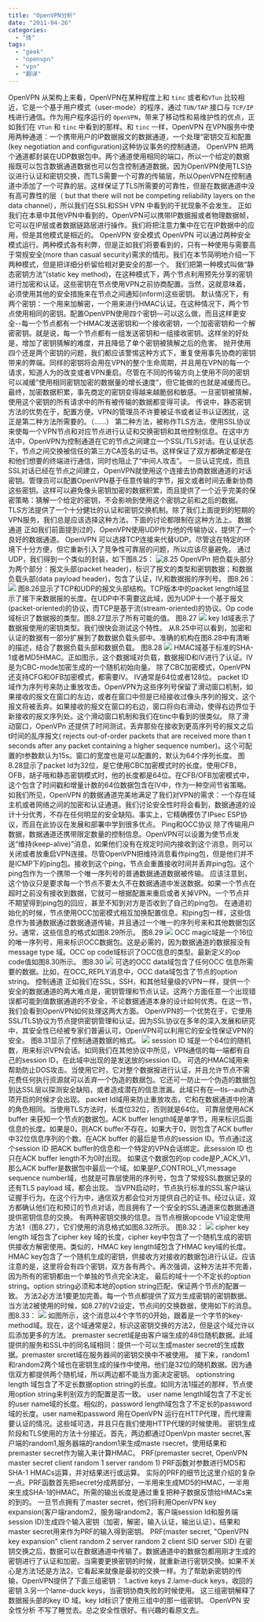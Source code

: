 ```yaml
---
title: "OpenVPN分析"
date: "2011-04-26"
categories: 
  - "技"
tags: 
  - "geek"
  - "openvpn"
  - "vpn"
  - "翻译"
---
```


OpenVPN 从架构上来看，OpenVPN在某种程度上和 `tinc` 或者和`VTun` 比较相近，它是一个基于用户模式（user-mode）的程序，通过 `TUN/TAP` 接口与 `TCP/IP` 栈进行通信。作为用户程序运行的 `OpenVPN`，带来了移动性和易维护性的优点，正如我们在 `VTun` 和 `tinc` 中看到的那样。和 `tinc` 一样，OpenVPN 在VPN服务中使用两种通道：一个携带用户的IP数据报文的数据通道，一个处理“密钥交互和配置(key negotiation and configuration)这种协议事务的控制通道。 OpenVPN 把两个通道都封装在UDP数据包中。两个通道使用相同的端口，所以一个给定的数据报既可以包含数据通道数据也可以包含控制通道数据。因为OpenVPN使用TLS协议进行认证和密钥交换，而TLS需要一个可靠的传输层，所以OpenVPN在控制通道中添加了一个可靠的层。这样保证了TLS所需要的可靠性，但是在数据通道中没有高可靠性的层（ but that there will not be competing reliability layers on the data channel），所以我们在SSL和SSH VPN 中看到的干扰现象不会发生。 正如我们在本章中其他VPN中看到的，OpenVPN可以携带IP数据报或者物理数据帧，它可以在IP层或者数据链路层进行操作。我们将把注意力集中在它在IP数据中的应用，但是其他模式是相近的。 OpenVPN 安全模式 OpenVPN 可以通过两种安全模式运行。两种模式各有利弊，但是正如我们将要看到的，只有一种使用与需要高于常规安全(more than casual security)需求的情形。我们在本节简明地介绍一下两种模式，但是把详细分析留给相对更安全的那一个。 我们把第一种模式叫做“静态密钥方法”(static key method)，在这种模式下，两个节点利用预先分享的密钥进行加密和认证。这些密钥在节点使用VPN之前协商配置。当然，这就意味着，必须使用其他的安全措施来在节点之间通知(inform)这些密钥。 默认情况下，有两个密钥：一个用来加解密，一个用来进行HMAC认证。在这种情况下，两个节点使用相同的密钥。配置OpenVPN使用四个密钥—可以这么做，而且这样更安全--每一个节点都有一个HMAC发送密钥和一个接收密钥，一个加密密钥和一个解密密钥。就是说，每一个节点都有一组发送密钥和一组接收密钥。这样坐的好处是，增加了密钥猜解的难度，并且降低了单个密钥被猜解之后的危害。 抛开使用四个还是两个密钥的问题，我们都应该警惕这种方式下，重复使用事先协商的密钥带来的弊端。同样的密钥将会用在VPN的整个生命周期，并且用在VPN的每一个请求，知道人为的改变或者VPN重启。尽管在不同的传输方向上使用不同的密钥可以减缓”使用相同密钥加密的数据量的增长速度“，但它能做的也就是减缓而已。最终，加密数据积累，事先商定的密钥变得越来越脆弱和敏感。一旦密钥被猜解，使用这个密钥的所有请求中的所有被传输的数据都变得可读。 传说中，静态密钥方法的优势在于，配置方便。VPN的管理员不许要被证书或者证书认证困扰，这正是第二种方法所需要的。（……） 第二种方法，被称作TLS方法，使用SSL协议来使每一个VPN节点和对应节点进行认证和交换密钥和其他控制信息。在这中方法中，OpenVPN为控制通道在它的节点之间建立一个SSL/TLS对话。在认证状态下，节点之间交换被信任的第三方CA签名的证书。这样保证了双方都确定都是在和他们想要的终端进行通信，同时也阻止了“中间人攻击”。 一旦认证完成，而且SSL对话已经在节点之间建立，OpenVPN就使用这个连接去协商数据通道的对话密钥。管理员可以配置OpenVPN基于任意传输的字节，报文或者时间去重新协商这些密钥。这样可以避免像头密钥加密的数据积累，而且提供了一个近乎完美的保密策略：猜解一个给定的密钥，不会影响到使用这个密钥之前和之后的数据。 TLS方法提供了一个十分健壮的认证和密钥交换机制。除了我们上面提到的短期的VPN服务，我们总是应该选择这种方法。下面的讨论都限制在这种方法上。 数据通道 正如我们前面提到过的，OpenVPN使用UDP作为他的传输协议，提供了一个良好的数据通道。 OpenVPN 可以选择TCP连接来代替UDP。尽管这在特定的环境下十分方便，但它重新引入了竞争性可靠层的问题，所以应该尽量避免。 通过UDP，我们得到一个类似的封装，如下图8.25： ![8.25](http://4.bp.blogspot.com/-OmO_Q42YrzE/TbXSQqG2IEI/AAAAAAAAAXI/a2qhX8GdsKM/s320/8.29.png) OpenVPn 把负载头部分为两个部分：报文头部(packet header)，标识了报文的类型和密钥数据；和数据负载头部(data payload header)，包含了认证，IV,和数据报的序列号。 图8.26： [![](http://4.bp.blogspot.com/-H6VsMqSUc_U/TbXSQp4KoWI/AAAAAAAAAXA/Q8HFRrLi-cE/s320/8.28.png)](http://4.bp.blogspot.com/-H6VsMqSUc_U/TbXSQp4KoWI/AAAAAAAAAXA/Q8HFRrLi-cE/s1600/8.28.png) 图8.26显示了TCP和UDP的报文头部结构。TCP版本中的packet length域显示了接下来数据报的长度。在UDP中不需要这此域，因为UDP十一个基于报文(packet-oriented)的协议，而TCP是基于流(stream-oriented)的协议。Op code域标识了数据报的类型。图8.27显示了所有可能的值。 图8.27 ![](http://2.bp.blogspot.com/-ZPG1TYzQs2Q/TbXSQB8aUKI/AAAAAAAAAW4/saijSGuA2-4/s320/8.27.png) key Id域表示了数据报使用的密钥类型。我们很快会测试这个特性。 从8.25中可以看到，加密和认证的数据有一部分扩展到了数数据负载头部中。准确的机构在图8.28中有清晰的描述，结合了数据负载头部和数据负载。 图8.28 [![](http://3.bp.blogspot.com/-sgCDcX0SwsU/TbXSQGEP3EI/AAAAAAAAAWw/0R0mGwyWWL0/s320/8.26.png)](http://3.bp.blogspot.com/-sgCDcX0SwsU/TbXSQGEP3EI/AAAAAAAAAWw/0R0mGwyWWL0/s1600/8.26.png) HMAC域基于标准的SHA-1或者MD5HMAC。正如图示，这个数据域对负载，数据报ID和IV进行了认证。IV是为CBC-mode加密生成的一个随机初始向量。 除了CBC加密模式，OpenVPN还支持CFG和OFB加密模式，都需要IV。 IV通常是64位或者128位。 packet ID 域作为序列号来防止重放攻击。OpenVPN为这些序列号保留了滑动窗口机制，如果接收的报文在窗口的左边，或者在窗口中但是已经接收过像头序列的报文，这个报文将被丢弃。如果接收的报文在窗口的右边，窗口将向右滑动，使得右边界位于新接收的报文序列处。这个滑动窗口机制和我们在tinc中看到的很类似。 除了滑动窗口，OpenVPn 还提供了时间测试，丢弃那些在接收到更高序列号的报文之后t时间的乱序报文( rejects out-of-order packets that are received more than t seconds after any packet containing a higher sequence number)。这个可配置的t参数默认为15s。窗口的宽度也是可以配置的，默认为64个序列长度。 图8.28显示了packet Id为32位，是它使用CBC加密模式时的长度。使用CFB，OFB，胡子哦和静态密钥模式时，他的长度都是64位。在CFB/OFB加密模式中，这个包含了时间戳和增量计数的64位数据包含在IV中，作为一种空间节省策略。 如我们所见，OpenVPN 的数据通道完美地满足了我们对VPN的需求：一个存在域主机或者网络之间的加密和认证通道。我们讨论安全性时将会看到，数据通道的设计十分优秀，不存在任何明显的安全缺陷。事实上，它精确模仿了IPsec ESP协议，而且在此协议在发展和部署中学到很多优点。 Ping和OCC协议 除了传输用户数据，数据通道还携带限定数量的控制信息。OpenVPN可以设置为使节点发送“维持(keep-alive)”消息，如果他们没有在规定时间内接收到这个消息，则可以关闭或者放重启VPN连接。尽管OpenVPN把维持消息看作ping包，但是他们并不是ICMP下的ping包。接收到这个ping，节点会重置接收时间并丢弃ping包。这个ping包作为一个携带一个唯一序列号的普通数据通道数据被传输。 应该注意到，这个协议只是要求每一个节点不要太久不在数据通道中发送数据。如果一个节点在超时之前没有接收到数据，它就可一根据配置来重启或者关掉VPN。一个节点并不期望得到ping包的回应，甚至不知到对方是否收到了自己的ping包。 在通道初始化的时候，节点使用OCC加密模式相互加换配置信息。和ping包一样，这些信息作为普通数据通过数据通道传输，并且通过一个唯一的序列号来和其他数据包区分。通常，这些信息的格式如图8.29所示。 图8.29 [![](http://3.bp.blogspot.com/-EKHmQ1QW5vY/TbXSP_34e1I/AAAAAAAAAWo/EdwzmHL4Crs/s320/8.25.png)](http://3.bp.blogspot.com/-EKHmQ1QW5vY/TbXSP_34e1I/AAAAAAAAAWo/EdwzmHL4Crs/s1600/8.25.png) OCC magic域是一个16位的唯一序列号，用来标识OCC数据包。这是必需的，因为数据通道的数据报没有message type 域。OCC op code域标识了OCC信息的类型。最新定义的op code值如图8.30所示。 图8.30 [![](http://2.bp.blogspot.com/-7FeqJA6RADo/TbXS6FwajBI/AAAAAAAAAXo/VD-Q7odjceI/s320/8.33.png)](http://2.bp.blogspot.com/-7FeqJA6RADo/TbXS6FwajBI/AAAAAAAAAXo/VD-Q7odjceI/s1600/8.33.png) 可选的OCC data域包含了任何OCC 信息所需要的数据。比如，在OCC\_REPLY消息中，OCC data域包含了节点的option string。 控制通道 正如我们在SSL，SSH，和其他轻量级的VPN一样，提供一个安全的数据通道的两大难点是，密钥管理和节点认证。这两个方面任意一个出现错误都可能到值数据通道的不安全，不论数据通道本身的设计如何优秀。在这一节，我们会看到OpenVPN如何处理这两大方面。 OpenVPN的一个优势在于，它使用SSL/TLS协议为节点提供密钥管理和认证。因为SSL协议在多年的深入发展和研究中，其安全性已经被专家们普遍认可，OpenVPN可以利用它的安全性保证VPN的安全。 图8.31显示了控制通道数据的格式。 [![](http://2.bp.blogspot.com/-8G18tgJsjXg/TbXS6LKmCcI/AAAAAAAAAXg/2CpaZChg3lg/s320/8.32.png)](http://2.bp.blogspot.com/-8G18tgJsjXg/TbXS6LKmCcI/AAAAAAAAAXg/2CpaZChg3lg/s1600/8.32.png) session ID 域是一个64位的随机数，用来标识VPN会话。如同我们在其他协议中所见，VPN通信的每一端都有自己的session ID，在此域中出现的是发送放的session ID。 可选的HMAC域用来帮助防止DOS攻击。当使用它时，它对整个数据报进行认证，并且允许节点不需花费任何执行资源就可以丢弃一个伪造的数据包。它还可一防止一个伪造的数据包到达SSL层以探测安全缺陷，或者造成潜在的信息泄漏。此域只有在—tls--auth选项开启的时候才会出现。 packet Id域用来防止重放攻击。它和在数据通道中扮演的角色相同。当使用TLS方法时，长度位32位，否则就是64位。 可靠层使用ACK buffer 来获知一个节点的数据包。ACK buffer length域是单字节，用来标识后面信息的长度。如果是0，则ACK buffer不存在。如果大于0，则包含了ACK buffer中32位信息序列的个数。在ACK buffer 的最后是节点的session ID。节点通过这个session ID 把ACK buffer的信息和一个特定的VPN会话绑定。此session ID 也只在ACK buffer length不为0时出现。 如果这个数据包的op code是P\_ACK\_V1，那么ACK buffer是数据包中最后一个域。如果是P\_CONTROL\_V1,message sequence number域，也就是可靠层使用的序列号，包含了常规SSL数据记录的还有TLS payload 域，都会出现。 当VPN启动时，节点执行标准的SSL客户端认证握手行为。在这个行为中，通信双方都会位对方提供自己的证书。经过认证，双方都确认他们在和预订的节点对话，而且拥有了一个安全的SSL通道来位数据通道提供密钥信息的交换。 有两种密钥交换的信息。当节点根据opcode V1设定使用方法1（图8.27），它们使用的消息格式如图8.32所示。 图8.32： [![](http://2.bp.blogspot.com/-nOqNoPbDWYg/TbXS51lbXxI/AAAAAAAAAXY/AVrYhE2js6U/s320/8.31.png)](http://2.bp.blogspot.com/-nOqNoPbDWYg/TbXS51lbXxI/AAAAAAAAAXY/AVrYhE2js6U/s1600/8.31.png) cipher key length 域包含了cipher key 域的长度，cipher key中包含了一个随机生成的密钥供接收方解密使用。类似的，HMAC key length域包含了HMAC key域的长度。HMAC key包含了一个随机生成的密钥，供接收方对接收的数据包进行认证。应该注意的是，这里将会有四个密钥，双方各有两个。再次强调，这种方法并不完善，因为所有的密钥都由一个单独的节点完全决定。 最后的域十一个不定长的option string。option string必须和本地的option string匹配，保证两个节点的配置一致。 方法2必方法1要更加完善。每一个节点都提供了双方生成密钥的密钥数据。当方法2被使用的时候，如8.27的V2设定，节点间的交换数据，使用如下的消息。 图8.33： [![](http://4.bp.blogspot.com/-GbxsMfS9RhY/TbXS5UcX5TI/AAAAAAAAAXQ/dNK846qqTGc/s320/8.30.png)](http://4.bp.blogspot.com/-GbxsMfS9RhY/TbXS5UcX5TI/AAAAAAAAAXQ/dNK846qqTGc/s1600/8.30.png) 如图所示，这个消息以4个字节的0开始，跟着是一个字节的key-method域。现在，这个域通常是2，标识这密钥交换的方法2，但是这个域允许以后添加更多的方法。 premaster secret域是由客户端生成的48位随机数据。此域提供的服务和SSL中的同名域相同：提供一个可以生成master secret的生成数据。premaster srcret域在服务器间的密钥交换中不被使用。 接下来，random1和random2两个域也在密钥生成的操作中使用。他们是32位的随机数据。因为通信双方都提供两个随机域，所以两边都不能当方面决定密钥。 optionstring length 域包含了不定长数据option string的长度。如同方法1描述的那样，节点使用option string来判别双方的配置是否一致。 user name length域包含了不定长的user name域的长度。相似的，password length域包含了不定长的password域的长度。user name和password 用在OpenVPN 运行在HTTP代理，而代理需要认证的情况。这些域可选，并且只在我们使用HTTP代理的时候使用。 密钥生成阶段和TLS使用的方法十分接近。首先，两边都通过OpenVpn master secret,客户端的random1,服务器端的random1来生成maste rsecret，使用结果和premaster secret作为输入来计算HMAC。 PRF(premaster secret, OpenVPN master secret client random 1 server random 1) PRF函数对参数进行MD5和SHA-1 HMACs运算，并对结果进行或运算。 实际的PRF的细节比这里介绍的复杂一点。PRF函数首先把secret分成两部分，一半用来生成MD5的HMAC，一半用来生成SHA-1的HMAC。所需的输出长度是通过重复把种子数据反馈给HMACs来的到的。 一旦节点拥有了master secret，他们将利用OpenVPN key expansion(客户端random2，服务端random2，客户端session Id和服务端session ID)生成四个输入密钥（加密，解密，输入认证，输出认证）。结果和master secret用来作为PRF的输入得到密钥。 PRF(master secret, "OpenVPN key expansion" client random 2 server random 2 client SID server SID) 在密钥交换之后，数据可以在数据通道中传输了。数据通道中的数据包都用刚才生成的密钥进行了认证和加密。当需要更换密钥的时候，就重新进行密钥交换。如果不关心是方法1还是方法2，它看起来就像是最初的交换一样。为了帮助新密钥的传输，OpenVPN提供了下面三组密钥： 1.active keys 2.lame-duck keys，收回的密钥 3.另一个lame-duck keys，当密钥协商失败的时候使用。 这三组密钥解释了数据报头部的key ID 域。key Id标识了使用三组中的那一组密钥。 OpenVPN 安全性分析 不写了睡觉去。总之安全性很好。有兴趣的看原文去。
